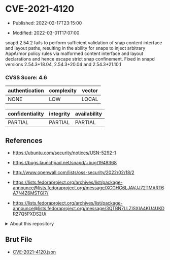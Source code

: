 # CVE-2021-4120

- Published: 2022-02-17T23:15:00

- Modified: 2022-03-01T17:07:00

snapd 2.54.2 fails to perform sufficient validation of snap content interface and layout paths, resulting in the ability for snaps to inject arbitrary AppArmor policy rules via malformed content interface and layout declarations and hence escape strict snap confinement. Fixed in snapd versions 2.54.3+18.04, 2.54.3+20.04 and 2.54.3+21.10.1

### CVSS Score: **4.6**

| authentication | complexity | vector |
| --- | --- | --- |
| NONE | LOW | LOCAL |

| confidentiality | integrity | availability |
| --- | --- | --- |
| PARTIAL | PARTIAL | PARTIAL |

## References

* https://ubuntu.com/security/notices/USN-5292-1

* https://bugs.launchpad.net/snapd/+bug/1949368

* http://www.openwall.com/lists/oss-security/2022/02/18/2

* https://lists.fedoraproject.org/archives/list/package-announce@lists.fedoraproject.org/message/XCGHG6LJAVJJ72TMART6A7N4Z6MSTGI7/

* https://lists.fedoraproject.org/archives/list/package-announce@lists.fedoraproject.org/message/3QTBN7LLZISXIA4KU4UKDR27Q5PXDS2U/

<details>
<summary>About this repository</summary> 

  This repository is part of the project [Live Hack CVE](https://github.com/Live-Hack-CVE). Main website can be found [www.live-hack.org](https://www.live-hack.org) 
  
  Made by [Sn0wAlice](https://github.com/Sn0wAlice) for the people that care about security and need to have a feed of the latest CVEs. Hope you enjoy it, don't forget to star the repo and follow me on [Twitter](https://twitter.com/Sn0wAlice) and [Github](https://github.com/Sn0wAlice). And that is my [personnal website](https://www.alice-snow.me/)

  - [Home Page](https://github.com/Live-Hack-CVE)
  - [Framework](https://github.com/Live-Hack-CVE/cve-framework)
  - [CVE database](https://github.com/Live-Hack-CVE/full_database)
  - [Changelog](https://github.com/Live-Hack-CVE/Changelog)
</details>

## Brut File

* [CVE-2021-4120.json](https://raw.githubusercontent.com/Live-Hack-CVE/full_database/main/cves/2021/CVE-2021-4120.json)

